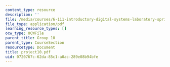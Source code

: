 ```yaml
---
content_type: resource
description: ''
file: /media/courses/6-111-introductory-digital-systems-laboratory-spring-2006/0720767c62da85c1a0ac289e08b94bfe_project10.pdf
file_type: application/pdf
learning_resource_types: []
ocw_type: OCWFile
parent_title: Group 10
parent_type: CourseSection
resourcetype: Document
title: project10.pdf
uid: 0720767c-62da-85c1-a0ac-289e08b94bfe
---
```

